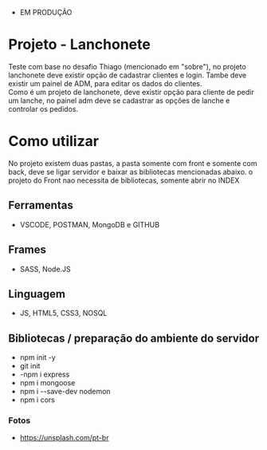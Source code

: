 * EM PRODUÇÃO 

# Projeto - Lanchonete

<p>Teste com base no desafio Thiago (mencionado em "sobre"), no projeto lanchonete deve existir opção de cadastrar clientes e login. Tambe deve existir um painel de ADM, para editar os dados do clientes. 
<br>
Como é um projeto de lanchonete, deve existir opção para cliente de pedir um lanche, no painel adm deve se cadastrar as opções de lanche e controlar os pedidos.
</p>

# Como utilizar
<p>No projeto existem duas pastas, a pasta somente com front e somente com back, deve se ligar servidor e baixar as bibliotecas mencionadas abaixo. o projeto do Front nao necessita de bibliotecas, somente abrir no INDEX</p>

## Ferramentas 
 - VSCODE, POSTMAN, MongoDB e GITHUB

 ## Frames
 - SASS, Node.JS

 ## Linguagem
 - JS, HTML5, CSS3, NOSQL

## Bibliotecas / preparação do ambiente do servidor
  -  npm init -y
  -  git init
  -  -npm i express
  -  npm i mongoose
  -  npm i --save-dev nodemon
  -  npm i cors

### Fotos
  - https://unsplash.com/pt-br

